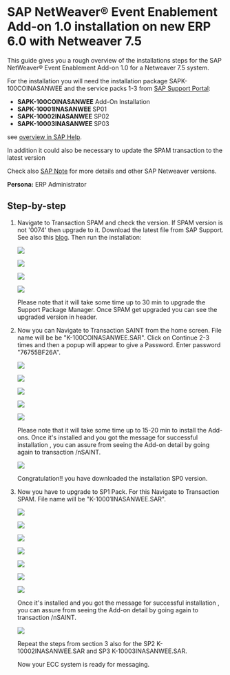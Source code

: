# SAP NetWeaver® Event Enablement Add-on 1.0 installation on new ERP 6.0 with Netweaver 7.5

This guide gives you a rough overview of the installations steps for the SAP NetWeaver® Event Enablement Add-on 1.0 for a Netweaver 7.5 system. 

For the installation you will need the installation package SAPK-100COINASANWEE and the service packs 1-3 from [SAP Support Portal]( https://launchpad.support.sap.com/#/softwarecenter):

* **SAPK-100COINASANWEE**  Add-On Installation
* **SAPK-10001INASANWEE**  SP01
* **SAPK-10002INASANWEE**  SP02
* **SAPK-10003INASANWEE**  SP03

see [overview in SAP Help](https://help.sap.com/viewer/e966e6c0e61443ebaa0270a4bae4b363/1.0/en-US/4bd8777d7a674f1ba93e1da405e4b9df.html). 

In addition it could also be necessary to update the SPAM transaction to the latest version

Check also [SAP Note](https://launchpad.support.sap.com/#/notes/2927040) for more details and other SAP Netweaver versions.

**Persona:** ERP Administrator

## Step-by-step 


1. Navigate to Transaction SPAM and check the version. If SPAM version is not '0074' then upgrade to it. Download the latest file from SAP Support. See also this [blog](https://blogs.sap.com/2016/03/02/spam-saint-update-2/).
Then run the installation:

   ![](images/ecc3.png)
   
   ![](images/ecc4.png)
   
   ![](images/ecc5.png)
   
   ![](images/ecc6.png)
   
   Please note that it will take some time up to 30 min to upgrade the Support Package Manager. Once SPAM get upgraded you can see the upgraded version in header.
     
2. Now you can Navigate to Transaction SAINT from the home screen. File name will be be "K-100COINASANWEE.SAR". Click on Continue 2-3 times and then a popup will appear to give a Password. Enter password "76755BF26A".

   ![](images/ecc8.png)
   
   ![](images/ecc9.png)
   
   ![](images/ecc10.png)
   
   ![](images/ecc11.png)
   
   ![](images/ecc15.png)

    Please note that it will take some time up to 15-20 min to install the Add-ons. Once it's installed and you got the message for successful installation , you can assure from seeing the Add-on detail by going again to transaction /nSAINT.
 
   ![](images/ecc12.png)

   Congratulation!! you have downloaded the installation SP0 version.
 

3. Now you have to upgrade to SP1 Pack. For this Navigate to Transaction SPAM. File name will be "K-10001INASANWEE.SAR".

   ![](images/ecc3.png)
   
   ![](images/ecc4.png)
   
   ![](images/ecc5.png)
   
   ![](images/ecc6.png)
   
   ![](images/ecc7.png)
   
   ![](images/ecc14.png)
   
   ![](images/ecc13.png)
   
   Once it's installed and you got the message for successful installation , you can assure from seeing the Add-on detail by going again to transaction /nSAINT.
   
   ![](images/ecc16.png)
   
   Repeat the steps from section 3 also for the SP2 K-10002INASANWEE.SAR and SP3 K-10003INASANWEE.SAR. 

   Now your ECC system is ready for messaging.


   

   
   
   
   
   
 

   
   
   
 






